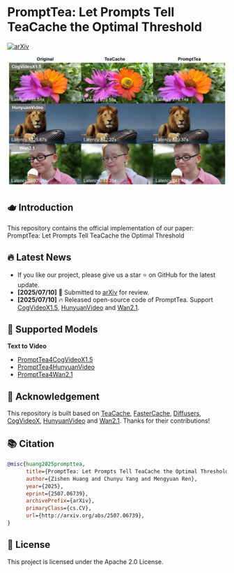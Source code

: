 # PromptTea: Let Prompts Tell TeaCache the Optimal Threshold

[![arXiv](https://img.shields.io/badge/Arxiv-2507.06739-b31b1b.svg?logo=arXiv)](http://arxiv.org/abs/2507.06739) 

![cover img](./asset/visual.jpg)

## 🫖 Introduction 
This repository contains the official implementation of our paper: PromptTea: Let Prompts Tell TeaCache the Optimal Threshold

## 🔥 Latest News 
- If you like our project, please give us a star ⭐ on GitHub for the latest update.  
- **[2025/07/10]** 🎉 Submitted to [arXiv](http://arxiv.org/abs/2507.06739) for review.  
- **[2025/07/10]** 🔥 Released open-source code of PromptTea. Support [CogVideoX1.5](https://github.com/THUDM/CogVideo), [HunyuanVideo](https://github.com/Tencent/HunyuanVideo) and [Wan2.1](https://github.com/Wan-Video/Wan2.1).  

## 🎉 Supported Models 
**Text to Video**
- [PromptTea4CogVideoX1.5](./PromptTea4CogVideoX1.5/README.md)
- [PromptTea4HunyuanVideo](./PromptTea4HunyuanVideo/README.md)
- [PromptTea4Wan2.1](./PromptTea4Wan2.1/README.md)


## 💐 Acknowledgement 

This repository is built based on [TeaCache](https://github.com/ali-vilab/TeaCache/tree/main), [FasterCache](https://github.com/Vchitect/FasterCache), [Diffusers](https://github.com/huggingface/diffusers), [CogVideoX](https://github.com/THUDM/CogVideo), [HunyuanVideo](https://github.com/Tencent/HunyuanVideo) and [Wan2.1](https://github.com/Wan-Video/Wan2.1). Thanks for their contributions!

## 📚 Citation

```bibtex
@misc{huang2025prompttea,
      title={PromptTea: Let Prompts Tell TeaCache the Optimal Threshold},
      author={Zishen Huang and Chunyu Yang and Mengyuan Ren},
      year={2025},
      eprint={2507.06739},
      archivePrefix={arXiv},
      primaryClass={cs.CV},
      url={http://arxiv.org/abs/2507.06739},
}
```
## 📜 License
This project is licensed under the Apache 2.0 License.
